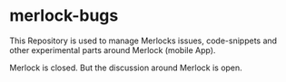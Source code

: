 merlock-bugs
============

This Repository is used to manage Merlocks issues, code-snippets and other experimental parts around Merlock (mobile App). 


Merlock is closed. But the discussion around Merlock is open.
